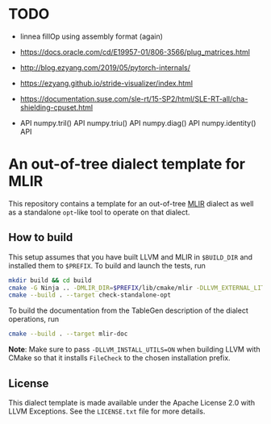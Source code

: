 # TODO
- linnea fillOp using assembly format (again)
- https://docs.oracle.com/cd/E19957-01/806-3566/plug_matrices.html
- http://blog.ezyang.com/2019/05/pytorch-internals/
- https://ezyang.github.io/stride-visualizer/index.html
- https://documentation.suse.com/sle-rt/15-SP2/html/SLE-RT-all/cha-shielding-cpuset.html

- API
numpy.tril() API
numpy.triu() API
numpy.diag() API
numpy.identity() API

# An out-of-tree dialect template for MLIR

This repository contains a template for an out-of-tree [MLIR](https://mlir.llvm.org/) dialect as well as a
standalone `opt`-like tool to operate on that dialect.

## How to build

This setup assumes that you have built LLVM and MLIR in `$BUILD_DIR` and installed them to `$PREFIX`. To build and launch the tests, run
```sh
mkdir build && cd build
cmake -G Ninja .. -DMLIR_DIR=$PREFIX/lib/cmake/mlir -DLLVM_EXTERNAL_LIT=$BUILD_DIR/bin/llvm-lit
cmake --build . --target check-standalone-opt
```
To build the documentation from the TableGen description of the dialect
operations, run
```sh
cmake --build . --target mlir-doc
```
**Note**: Make sure to pass `-DLLVM_INSTALL_UTILS=ON` when building LLVM with
CMake so that it installs `FileCheck` to the chosen installation prefix.

## License

This dialect template is made available under the Apache License 2.0 with LLVM Exceptions. See the `LICENSE.txt` file for more details.
